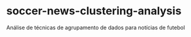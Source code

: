 # soccer-news-clustering-analysis
Análise de técnicas de agrupamento de dados para notícias de futebol
